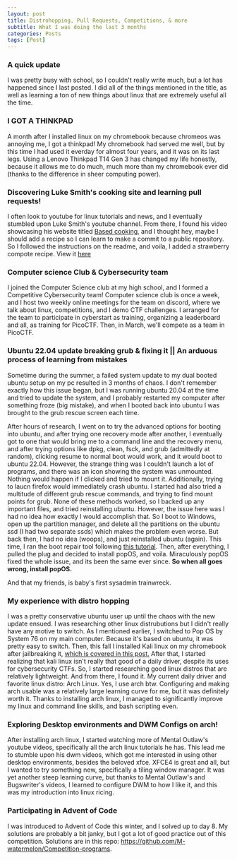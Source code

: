 ```yaml
---
layout: post
title: Distrohopping, Pull Requests, Competitions, & more
subtitle: What I was doing the last 3 months
categories: Posts
tags: [Post]
---
```



### A quick update
I was pretty busy with school, so I couldn't really write much, but a lot has happened since I last posted. I did all of the things mentioned in the title, as well as learning a ton of new things about linux that are extremely useful all the time. 

### I GOT A THINKPAD
A month after I installed linux on my chromebook because chromeos was annoying me, I got a thinkpad! My chromebook had served me well, but by this time I had used it everday for almost four years, and it was on its last legs. Using a Lenovo Thinkpad T14 Gen 3 has changed my life honestly, because it allows me to do much, much more than my chromebook ever did (thanks to the difference in sheer computing power).

### Discovering Luke Smith's cooking site and learning pull requests!
I often look to youtube for linux tutorials and news, and I eventually stumbled upon Luke Smith's youtube channel. From there, I found his video showcasing his website titled [Based cooking](https://based.cooking/), and I thought hey, maybe I should add a recipe so I can learn to make a commit to a public repository. So I followed the instructions on the readme, and voila, I added a strawberry compote recipe. View it [here](https://based.cooking/strawberry-compote/)

### Computer science Club & Cybersecurity team
I joined the Computer Science club at my high school, and I formed a Competitive Cybersecurity team! Computer science club is once a week, and I host two weekly online meetings for the team on discord, where we talk about linux, competitions, and I demo CTF challenges. I arranged for the team to participate in cyberstart as training, organizing a leaderboard and all, as training for PicoCTF. Then, in March, we'll compete as a team in PicoCTF.

### Ubuntu 22.04 update breaking grub & fixing it || An arduous process of learning from mistakes 

Sometime during the summer, a failed system update to my dual booted ubuntu setup on my pc resulted in 3 months of chaos. I don't remember exactly how this issue began, but I was running ubuntu 20.04 at the time and tried to update the system, and I probably restarted my computer after something froze (big mistake), and when I booted back into ubuntu I was brought to the grub rescue screen each time. 

After hours of research, I went on to try the advanced options for booting into ubuntu, and after trying one recovery mode after another, I eventually got to one that would bring me to a command line and the recovery menu, and after trying options like dpkg, clean, fsck, and grub (admittedly at random), clicking resume to normal boot would work, and it would boot to ubuntu 22.04. However, the strange thing was I couldn't launch a lot of programs, and there was an icon showing the system was unmounted. Nothing would happen if I clicked and tried to mount it. Additionally, trying to laucn firefox would immediately crash ubuntu. I started had also tried a multitude of different grub rescue commands, and trying to find mount points for grub. None of these methods worked, so I backed up any important files, and tried reinstalling ubuntu. However, the issue here was I had no idea how exactly I would accomplish that. So I boot to Windows, open up the partition manager, and delete all the partitions on the ubuntu ssd (I had two separate ssds) which makes the problem even worse. But back then, I had no idea (woops), and just reinstalled ubuntu (again). This time, I ran the boot repair tool following [this tutorial](https://www.howtogeek.com/114884/how-to-repair-grub2-when-ubuntu-wont-boot/). Then, after everything, I pulled the plug and decided to install popOS, and voila. Miraculously popOS fixed the whole issue, and its been the same ever since. **So when all goes wrong, install popOS.**

And that my friends, is baby's first sysadmin trainwreck. 

### My experience with distro hopping
I was a pretty conservative ubuntu user up until the chaos with the new update ensued. I was researching other linux distrubutions but I didn't really have any motive to switch. As I mentioned earlier, I switched to Pop OS by System 76 on my main computer. Because it's based on ubuntu, it was pretty easy to switch. 
Then, this fall I installed Kali linux on my chromebook after jailbreaking it, [which is covered in this post.](https://m-watermelon.github.io/WatermelonBlog/linux/2022/12/28/Linux-On-Chromebook.html) After that, I started realizing that kali linux isn't really that good of a daily driver, despite its uses for cybersecurity CTFs. So, I started researching good linux distros that are relatively lightweight. And from there, I found it. My current daily driver and favorite linux distro: Arch Linux. Yes, I use arch btw. Configuring and making arch usable was a relatively large learning curve for me, but it was definitely worth it. Thanks to installing arch linux, I managed to significantly improve my linux and command line skills, and bash scripting even. 

### Exploring Desktop environments and DWM Configs on arch!
After installing arch linux, I started watching more of Mental Outlaw's youtube videos, specifically all the arch linux tutorials he has. This lead me to stumble upon his dwm videos, which got me interested in using other desktop environments, besides the beloved xfce. XFCE4 is great and all, but I wanted to try something new, specifically a tiling window manager. It was yet another steep learning curve, but thanks to Mental Outlaw's and Bugswriter's videos, I learned to configure DWM to how I like it, and this was my introduction into linux ricing.

### Participating in Advent of Code
I was introduced to Advent of Code this winter, and I solved up to day 8. My solutions are probably a bit janky, but I got a lot of good practice out of this competition. Solutions are in this repo: https://github.com/M-watermelon/Competition-programs.
